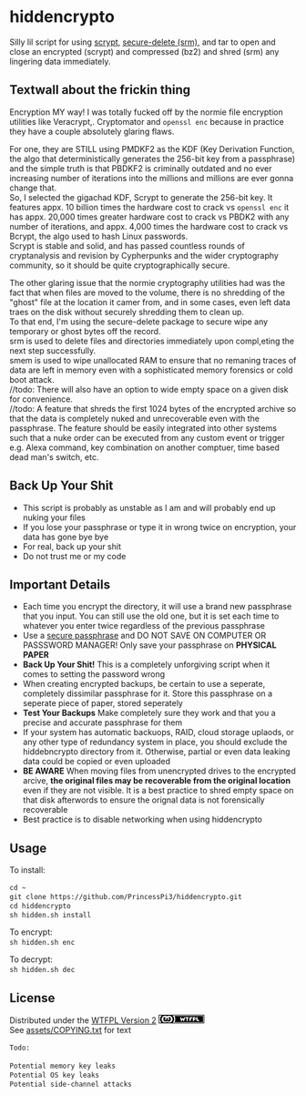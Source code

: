 # hiddencrypto
Silly lil script for using [scrypt](https://github.com/Tarsnap/scrypt), [secure-delete  (srm)](https://github.com/BlackArch/secure-delete), and tar to open and close an encrypted (scrypt) and compressed (bz2) and shred (srm) any lingering data immediately.

## Textwall about the frickin thing
Encryption MY way!
I was totally fucked off by the normie file encryption utilities like Veracrypt,. Cryptomator and `openssl enc` because in practice they have a couple absolutely glaring flaws.  
  
For one, they are STILL using PMDKF2 as the KDF (Key Derivation Function, the algo that deterministically generates the 256-bit key from a passphrase) and the simple truth is that PBDKF2 is criminally outdated and no ever increasing number of iterations into the millions and millions are ever gonna change that.  
So, I selected the gigachad KDF, Scrypt to generate the 256-bit key. It features appx. 10 billion times the hardware cost to crack vs `openssl enc` it has appx. 20,000 times greater hardware cost to crack vs PBDK2 with any number of iterations, and appx. 4,000 times the hardware cost to crack vs Bcrypt, the algo used to hash Linux passwords.  
Scrypt is stable and solid, and has passed countless rounds of cryptanalysis and revision by Cypherpunks and the wider cryptography community, so it should be quite cryptographically secure.  
  
The other glaring issue that the normie cryptography utilities had was the fact that when files are moved to the volume, there is no shredding of the "ghost" file at the location it camer from, and in some cases, even left data traes on the disk without securely shredding them to clean up.  
To that end, I'm using the secure-delete package to secure wipe any temporary or ghost bytes off the record.  
srm is used to delete files and directories immediately upon compl,eting the next step successfully.  
smem is used to wipe unallocated RAM to ensure that no remaning traces of data are left in memory even with a sophisticated memory forensics or cold boot attack.   
//todo: There will also have an option to wide empty space on a given disk for convenience.  
//todo: A feature that shreds the first 1024 bytes of the encrypted archive so that the data is completely nuked and unrecoverable even with the passphrase. The feature should be easily integrated into other systems such that a nuke order can be executed from any custom event or trigger e.g. Alexa command, key combination on another comptuer, time based dead man's switch, etc.

## Back Up Your Shit
* This script is probably as unstable as I am and will probably end up nuking your files
* If you lose your passphrase or type it in wrong twice on encryption, your data has gone bye bye
* For real, back up your shit
* Do not trust me or my code

## Important Details
* Each time you encrypt the directory, it will use a brand new passphrase that you input. You can still use the old one, but it is set each time to whatever you enter twice regardless of the previous passphrase
* Use a [secure passphrase](assets/how-to-create-a-secure-passphrase-2017-08-10_HQP.pdf) and DO NOT SAVE ON COMPUTER OR PASSSWORD MANAGER! Only save your passphrase on **PHYSICAL PAPER**
* **Back Up Your Shit!** This is a completely unforgiving script when it comes to setting the password wrong
* When creating encrypted backups, be certain to use a seperate, completely dissimilar passphrase for it. Store this passphrase on a seperate piece of paper, stored seperately
* **Test Your Backups** Make completely sure they work and that you a precise and accurate passphrase for them
* If your system has automatic backuops, RAID, cloud storage uplaods, or any other type of redundancy system in place, you should exclude the hiddebncrypto directory from it. Otherwise, partial or even data leaking data could be copied or even uploaded
* **BE AWARE** When moving files from unencrypted drives to the encrypted arcive, **the original files may be recoverable from the original location** even if they are not visible. It is a best practice to shred empty space on that disk afterwords to ensure the orignal data is not forensically recoverable
* Best practice is to disable networking when using hiddencrypto

## Usage
To install:  
```
cd ~
git clone https://github.com/PrincessPi3/hiddencrypto.git
cd hiddencrypto
sh hidden.sh install
```
  
To encrypt:  
`sh hidden.sh enc`  
  
To decrypt:  
`sh hidden.sh dec`  

## License
Distributed under the [WTFPL Version 2](http://www.wtfpl.net/) [![WTFPL](assets/wtfpl-badge.png)](http://www.wtfpl.net/)  
See [assets/COPYING.txt](assets/COPYING.txt) for text  
  
  
```
Todo:

Potential memory key leaks
Potential OS key leaks
Potential side-channel attacks
```